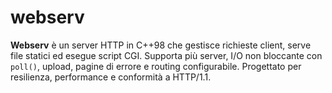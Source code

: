 # webserv
**Webserv** è un server HTTP in C++98 che gestisce richieste client, serve file statici ed esegue script CGI. Supporta più server, I/O non bloccante con `poll()`, upload, pagine di errore e routing configurabile. Progettato per resilienza, performance e conformità a HTTP/1.1.
